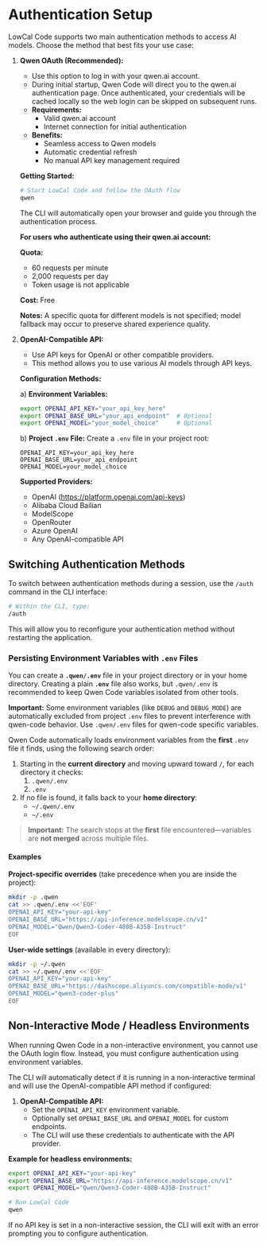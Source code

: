 # Authentication Setup

LowCal Code supports two main authentication methods to access AI models. Choose the method that best fits your use case:

1.  **Qwen OAuth (Recommended):**
    - Use this option to log in with your qwen.ai account.
    - During initial startup, Qwen Code will direct you to the qwen.ai authentication page. Once authenticated, your credentials will be cached locally so the web login can be skipped on subsequent runs.
    - **Requirements:**
      - Valid qwen.ai account
      - Internet connection for initial authentication
    - **Benefits:**
      - Seamless access to Qwen models
      - Automatic credential refresh
      - No manual API key management required

    **Getting Started:**

    ```bash
    # Start LowCal Code and follow the OAuth flow
    qwen
    ```

    The CLI will automatically open your browser and guide you through the authentication process.

    **For users who authenticate using their qwen.ai account:**

    **Quota:**
    - 60 requests per minute
    - 2,000 requests per day
    - Token usage is not applicable

    **Cost:** Free

    **Notes:** A specific quota for different models is not specified; model fallback may occur to preserve shared experience quality.

2.  **<a id="openai-api"></a>OpenAI-Compatible API:**
    - Use API keys for OpenAI or other compatible providers.
    - This method allows you to use various AI models through API keys.

    **Configuration Methods:**

    a) **Environment Variables:**

    ```bash
    export OPENAI_API_KEY="your_api_key_here"
    export OPENAI_BASE_URL="your_api_endpoint"  # Optional
    export OPENAI_MODEL="your_model_choice"     # Optional
    ```

    b) **Project `.env` File:**
    Create a `.env` file in your project root:

    ```env
    OPENAI_API_KEY=your_api_key_here
    OPENAI_BASE_URL=your_api_endpoint
    OPENAI_MODEL=your_model_choice
    ```

    **Supported Providers:**
    - OpenAI (https://platform.openai.com/api-keys)
    - Alibaba Cloud Bailian
    - ModelScope
    - OpenRouter
    - Azure OpenAI
    - Any OpenAI-compatible API

## Switching Authentication Methods

To switch between authentication methods during a session, use the `/auth` command in the CLI interface:

```bash
# Within the CLI, type:
/auth
```

This will allow you to reconfigure your authentication method without restarting the application.

### Persisting Environment Variables with `.env` Files

You can create a **`.qwen/.env`** file in your project directory or in your home directory. Creating a plain **`.env`** file also works, but `.qwen/.env` is recommended to keep Qwen Code variables isolated from other tools.

**Important:** Some environment variables (like `DEBUG` and `DEBUG_MODE`) are automatically excluded from project `.env` files to prevent interference with qwen-code behavior. Use `.qwen/.env` files for qwen-code specific variables.

Qwen Code automatically loads environment variables from the **first** `.env` file it finds, using the following search order:

1. Starting in the **current directory** and moving upward toward `/`, for each directory it checks:
   1. `.qwen/.env`
   2. `.env`
2. If no file is found, it falls back to your **home directory**:
   - `~/.qwen/.env`
   - `~/.env`

> **Important:** The search stops at the **first** file encountered—variables are **not merged** across multiple files.

#### Examples

**Project-specific overrides** (take precedence when you are inside the project):

```bash
mkdir -p .qwen
cat >> .qwen/.env <<'EOF'
OPENAI_API_KEY="your-api-key"
OPENAI_BASE_URL="https://api-inference.modelscope.cn/v1"
OPENAI_MODEL="Qwen/Qwen3-Coder-480B-A35B-Instruct"
EOF
```

**User-wide settings** (available in every directory):

```bash
mkdir -p ~/.qwen
cat >> ~/.qwen/.env <<'EOF'
OPENAI_API_KEY="your-api-key"
OPENAI_BASE_URL="https://dashscope.aliyuncs.com/compatible-mode/v1"
OPENAI_MODEL="qwen3-coder-plus"
EOF
```

## Non-Interactive Mode / Headless Environments

When running Qwen Code in a non-interactive environment, you cannot use the OAuth login flow.
Instead, you must configure authentication using environment variables.

The CLI will automatically detect if it is running in a non-interactive terminal and will use the
OpenAI-compatible API method if configured:

1.  **OpenAI-Compatible API:**
    - Set the `OPENAI_API_KEY` environment variable.
    - Optionally set `OPENAI_BASE_URL` and `OPENAI_MODEL` for custom endpoints.
    - The CLI will use these credentials to authenticate with the API provider.

**Example for headless environments:**

```bash
export OPENAI_API_KEY="your-api-key"
export OPENAI_BASE_URL="https://api-inference.modelscope.cn/v1"
export OPENAI_MODEL="Qwen/Qwen3-Coder-480B-A35B-Instruct"

# Run LowCal Code
qwen
```

If no API key is set in a non-interactive session, the CLI will exit with an error prompting you to configure authentication.
